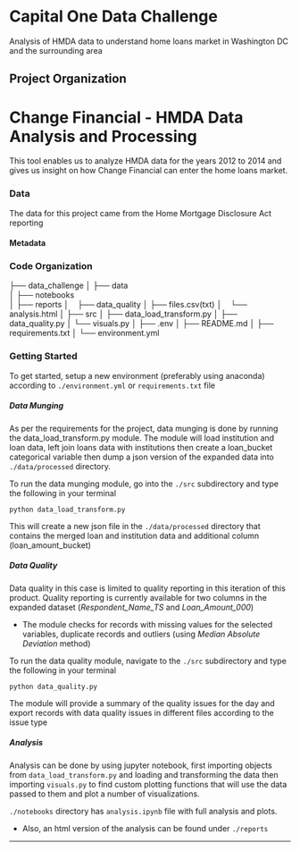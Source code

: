Capital One Data Challenge
==============================

Analysis of HMDA data to understand home loans market in Washington DC and the surrounding area

Project Organization
------------

# Change Financial - HMDA Data Analysis and Processing

This tool enables us to analyze HMDA data for the years 2012 to 2014 and gives us insight on how Change Financial can enter the home loans market.

### Data

The data for this project came from the Home Mortgage Disclosure Act reporting 

#### Metadata



### Code Organization

├── data_challenge
│   ├── data           
│   ├── notebooks         
│   ├── reports
│       ├── data_quality
│       ├── files.csv(txt)
│       └── analysis.html 
│   ├── src
│       ├── data_load_transform.py
│       ├── data_quality.py
│       └── visuals.py
│   ├── .env
│   ├── README.md
│   ├── requirements.txt
│   └── environment.yml
    
### Getting Started

To get started, setup a new environment (preferably using anaconda) according to `./environment.yml` or `requirements.txt` file

##### Data Munging

As per the requirements for the project, data munging is done by running the data_load_transform.py module. The module will load institution and loan data, left join loans data with institutions then create a loan_bucket categorical variable then dump a json version of the expanded data into `./data/processed` directory. 

To run the data munging module, go into the `./src` subdirectory and type the following in your terminal

``` python data_load_transform.py ```

This will create a new json file in the `./data/processed` directory that contains the merged loan and institution data and additional column (loan_amount_bucket)

##### Data Quality

Data quality in this case is limited to quality reporting in this iteration of this product. Quality reporting is currently available for two columns in the expanded dataset (_Respondent_Name_TS_ and _Loan_Amount_000_)
- The module checks for records with missing values for the selected variables, duplicate records and outliers (using _Median Absolute Deviation_ method)

To run the data quality module, navigate to the `./src` subdirectory and type the following in your terminal

``` python data_quality.py ```

The module will provide a summary of the quality issues for the day and export records with data quality issues in different files according to the issue type

##### Analysis

Analysis can be done by using jupyter notebook, first importing objects from `data_load_transform.py` and loading and transforming the data then importing `visuals.py` to find custom plotting functions that will use the data passed to them and plot a number of visualizations.

`./notebooks` directory has `analysis.ipynb` file with full analysis and plots. 
 
 - Also, an html version of the analysis can be found under `./reports`

--------

